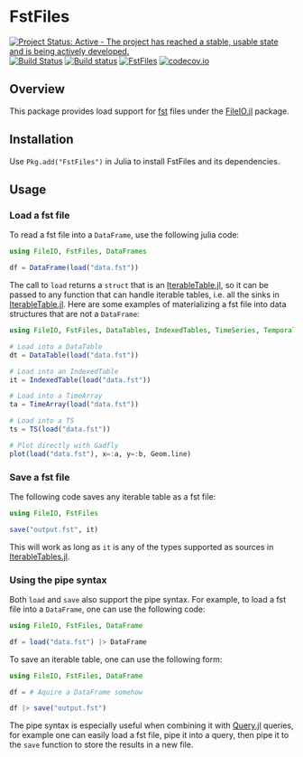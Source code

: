 # FstFiles

[![Project Status: Active - The project has reached a stable, usable state and is being actively developed.](http://www.repostatus.org/badges/latest/active.svg)](http://www.repostatus.org/#active)
[![Build Status](https://travis-ci.org/davidanthoff/FstFiles.jl.svg?branch=master)](https://travis-ci.org/davidanthoff/FstFiles.jl)
[![Build status](https://ci.appveyor.com/api/projects/status/816985qre56lkgpf/branch/master?svg=true)](https://ci.appveyor.com/project/davidanthoff/fstfiles-jl/branch/master)
[![FstFiles](http://pkg.julialang.org/badges/FstFiles_0.6.svg)](http://pkg.julialang.org/?pkg=FstFiles)
[![codecov.io](http://codecov.io/github/davidanthoff/FstFiles.jl/coverage.svg?branch=master)](http://codecov.io/github/davidanthoff/FstFiles.jl?branch=master)

## Overview

This package provides load support for [fst](http://www.fstpackage.org/)
files under the [FileIO.jl](https://github.com/JuliaIO/FileIO.jl) package.

## Installation

Use ``Pkg.add("FstFiles")`` in Julia to install FstFiles and its dependencies.

## Usage

### Load a fst file

To read a fst file into a ``DataFrame``, use the following julia code:

````julia
using FileIO, FstFiles, DataFrames

df = DataFrame(load("data.fst"))
````

The call to ``load`` returns a ``struct`` that is an [IterableTable.jl](https://github.com/davidanthoff/IterableTables.jl), so it can be passed to any function that can handle iterable tables, i.e. all the sinks in [IterableTable.jl](https://github.com/davidanthoff/IterableTables.jl). Here are some examples of materializing a fst file into data structures that are not a ``DataFrame``:

````julia
using FileIO, FstFiles, DataTables, IndexedTables, TimeSeries, Temporal, Gadfly

# Load into a DataTable
dt = DataTable(load("data.fst"))

# Load into an IndexedTable
it = IndexedTable(load("data.fst"))

# Load into a TimeArray
ta = TimeArray(load("data.fst"))

# Load into a TS
ts = TS(load("data.fst"))

# Plot directly with Gadfly
plot(load("data.fst"), x=:a, y=:b, Geom.line)
````

### Save a fst file

The following code saves any iterable table as a fst file:
````julia
using FileIO, FstFiles

save("output.fst", it)
````
This will work as long as ``it`` is any of the types supported as sources in [IterableTables.jl](https://github.com/davidanthoff/IterableTables.jl).

### Using the pipe syntax

Both ``load`` and ``save`` also support the pipe syntax. For example, to load a fst file into a ``DataFrame``, one can use the following code:

````julia
using FileIO, FstFiles, DataFrame

df = load("data.fst") |> DataFrame
````

To save an iterable table, one can use the following form:

````julia
using FileIO, FstFiles, DataFrame

df = # Aquire a DataFrame somehow

df |> save("output.fst")
````

The pipe syntax is especially useful when combining it with [Query.jl](https://github.com/davidanthoff/Query.jl) queries, for example one can easily load a fst file, pipe it into a query, then pipe it to the ``save`` function to store the results in a new file.
